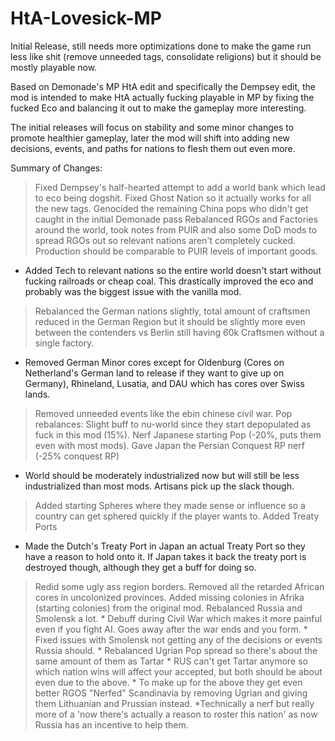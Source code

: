 # HtA-Lovesick-MP

Initial Release, still needs more optimizations done to make the game run less like shit (remove unneeded tags, consolidate religions) but it should be mostly playable now.

Based on Demonade's MP HtA edit and specifically the Dempsey edit, the mod is intended to make HtA actually fucking playable in MP by fixing the fucked Eco and balancing it out to make the gameplay more interesting.

The initial releases will focus on stability and some minor changes to promote healthier gameplay, later the mod will shift into adding new decisions, events, and paths for nations to flesh them out even more.

Summary of Changes:
>Fixed Dempsey's half-hearted attempt to add a world bank which lead to eco being dogshit.
>Fixed Ghost Nation so it actually works for all the new tags.
>Genocided the remaining China pops who didn't get caught in the initial Demonade pass
>Rebalanced RGOs and Factories around the world, took notes from PUIR and also some DoD mods to spread RGOs out so relevant nations aren't completely cucked. Production should be comparable to PUIR levels of important goods.
  * Added Tech to relevant nations so the entire world doesn't start without fucking railroads or cheap coal. This drastically improved the eco and probably was the biggest issue with the vanilla mod.
>Rebalanced the German nations slightly, total amount of craftsmen reduced in the German Region but it should be slightly more even between the contenders vs Berlin still having 60k Craftsmen without a single factory.
  * Removed German Minor cores except for Oldenburg (Cores on Netherland's German land to release if they want to give up on Germany), Rhineland, Lusatia, and DAU which has cores over Swiss lands.
>Removed unneeded events like the ebin chinese civil war.
>Pop rebalances: Slight buff to nu-world since they start depopulated as fuck in this mod (15%). Nerf Japanese starting Pop (-20%, puts them even with most mods). Gave Japan the Persian Conquest RP nerf (-25% conquest RP)
  * World should be moderately industrialized now but will still be less industrialized than most mods. Artisans pick up the slack though.
>Added starting Spheres where they made sense or influence so a country can get sphered quickly if the player wants to.
>Added Treaty Ports
  * Made the Dutch's Treaty Port in Japan an actual Treaty Port so they have a reason to hold onto it. If Japan takes it back the treaty port is destroyed though, although they get a buff for doing so.
>Redid some ugly ass region borders.
>Removed all the retarded African cores in uncolonized provinces.
>Added missing colonies in Afrika (starting colonies) from the original mod.
>Rebalanced Russia and Smolensk a lot.
	* Debuff during Civil War which makes it more painful even if you fight AI. Goes away after the war ends and you form.
	* Fixed issues with Smolensk not getting any of the decisions or events Russia should.
	* Rebalanced Ugrian Pop spread so there's about the same amount of them as Tartar
	* RUS can't get Tartar anymore so which nation wins will affect your accepted, but both should be about even due to the above.
	* To make up for the above they get even better RGOS
>"Nerfed" Scandinavia by removing Ugrian and giving them Lithuanian and Prussian instead.
	*Technically a nerf but really more of a 'now there's actually a reason to roster this nation' as now Russia has an incentive to help them.
